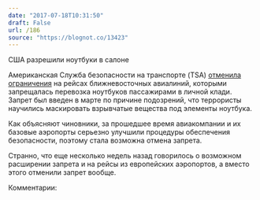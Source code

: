 ```yaml
---
date: "2017-07-18T10:31:50"
draft: False
url: /186
source: "https://blognot.co/13423"
---
```


США разрешили ноутбуки в салоне

Американская Служба безопасности на транспорте (TSA) [отменила ограничения](http://www.reuters.com/article/us-usa-airlines-electronics-idUSKBN1A21XR) на рейсах ближневосточных авиалиний, которыми запрещалась перевозка ноутбуков пассажирами в личной клади. Запрет был введен в марте по причине подозрений, что террористы научились маскировать взрывчатые вещества под элементы ноутбука.

Как объясняют чиновники, за прошедшее время авиакомпании и их базовые аэропорты серьезно улучшили процедуры обеспечения безопасности, поэтому стала возможна отмена запрета.

Странно, что еще несколько недель назад говорилось о возможном расширении запрета и на рейсы из европейских аэропортов, а вместо этого отменили запрет вообще.

Комментарии:

